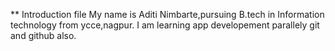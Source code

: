  ** Introduction file
My name is Aditi Nimbarte,pursuing B.tech in Information technology from ycce,nagpur.
I am learning app developement parallely git and github also.